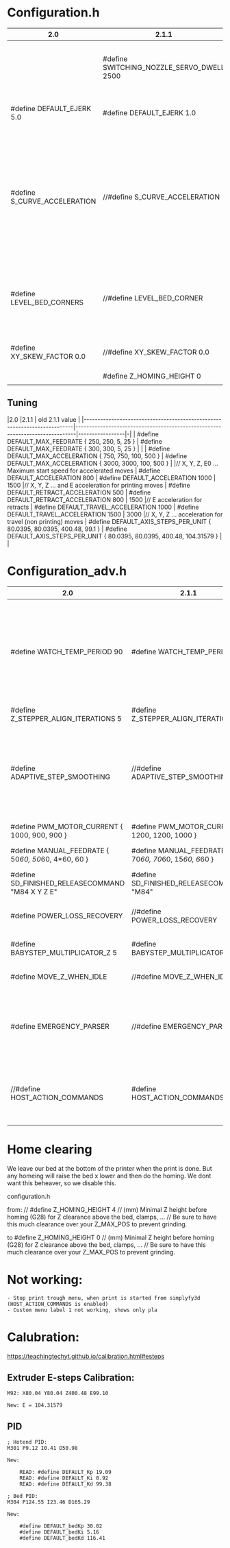 # Configuration.h

| 2.0                          | 2.1.1                                     |                                                                                                                                                |
| ---------------------------- | ----------------------------------------- | ---------------------------------------------------------------------------------------------------------------------------------------------- |
|                              | #define SWITCHING_NOZZLE_SERVO_DWELL 2500 | // Dwell time to wait for servo to make physical move                                                                                          |
| #define DEFAULT_EJERK    5.0 | #define DEFAULT_EJERK    1.0              | // May be used by Linear Advance                                                                                                               |
| #define S_CURVE_ACCELERATION | //#define S_CURVE_ACCELERATION            | // This option eliminates vibration during printing by fitting a Bézier curve to move acceleration, producing much smoother direction changes. |
| #define LEVEL_BED_CORNERS    | //#define LEVEL_BED_CORNER                | // Add a menu item to move between bed corners for manual bed adjustment                                                                       |
| #define XY_SKEW_FACTOR 0.0   | //#define XY_SKEW_FACTOR 0.0              | // Or, set the XY skew factor directly                                                                                                         |
|                              | #define Z_HOMING_HEIGHT  0                |                                                                                                                                                |
|                              |                                           |                                                                                                                                                |
 

## Tuning
|2.0                                                                       |2.1.1                                                                         | old 2.1.1 value |
|--------------------------------------------------------------------------|------------------------------------------------------------------------------|-----------------|-|
| #define DEFAULT_MAX_FEEDRATE          { 250, 250, 5, 25 }                | #define DEFAULT_MAX_FEEDRATE          { 300, 300, 5, 25 }                    |                 |
| #define DEFAULT_MAX_ACCELERATION      { 750, 750, 100, 500 }             | #define DEFAULT_MAX_ACCELERATION      { 3000, 3000, 100, 500 }               |                 |// X, Y, Z, E0 ... Maximum start speed for accelerated moves
| #define DEFAULT_ACCELERATION          800                                | #define DEFAULT_ACCELERATION          1000                                   | 1500            |// X, Y, Z ... and E acceleration for printing moves
| #define DEFAULT_RETRACT_ACCELERATION  500                                | #define DEFAULT_RETRACT_ACCELERATION  800                                    | 1500            |// E acceleration for retracts
| #define DEFAULT_TRAVEL_ACCELERATION   1000                               | #define DEFAULT_TRAVEL_ACCELERATION   1500                                   | 3000            |// X, Y, Z ... acceleration for travel (non printing) moves
| #define DEFAULT_AXIS_STEPS_PER_UNIT   { 80.0395, 80.0395, 400.48, 99.1 } | #define DEFAULT_AXIS_STEPS_PER_UNIT   { 80.0395, 80.0395, 400.48, 104.31579 }     |                 |


# Configuration_adv.h

|2.0                                                 |2.1.1                                                       | |
|----------------------------------------------------|------------------------------------------------------------|-|
| #define WATCH_TEMP_PERIOD 90                       | #define WATCH_TEMP_PERIOD  40                              | // Whenever an M104, M109, or M303 increases the target temperature, the firmware will wait for the WATCH_TEMP_PERIOD to expire. If the temperature hasn't increased by WATCH_TEMP_INCREASE degrees, the machine is halted and requires a hard reset.
| #define Z_STEPPER_ALIGN_ITERATIONS 5               | #define Z_STEPPER_ALIGN_ITERATIONS 3                       | // Number of iterations to apply during alignment
| #define ADAPTIVE_STEP_SMOOTHING                    | //#define ADAPTIVE_STEP_SMOOTHING                          | // Adaptive Step Smoothing increases the resolution of multi-axis moves, particularly at step frequencies below 1kHz (for AVR) or 10kHz (for ARM), where aliasing between axes in multi-axis moves causes audible vibration and surface artifacts
| #define PWM_MOTOR_CURRENT { 1000, 900, 900 }       | #define PWM_MOTOR_CURRENT { 1200, 1200, 1000 }             | // Values in milliamps
| #define MANUAL_FEEDRATE { 50*60, 50*60, 4*60, 60 } | #define MANUAL_FEEDRATE { 70*60, 70*60, 15*60, 6*60 }      | // Feedrates for manual moves along X, Y, Z, E from panel
| #define SD_FINISHED_RELEASECOMMAND "M84 X Y Z E"   | #define SD_FINISHED_RELEASECOMMAND "M84"                   | // Use "M84XYE" to keep Z enabled so your bed stays in place
| #define POWER_LOSS_RECOVERY                        | //#define POWER_LOSS_RECOVERY                              | // Store the current state to the SD Card at the start of each layer during SD printing.
| #define BABYSTEP_MULTIPLICATOR_Z  5                | #define BABYSTEP_MULTIPLICATOR_Z  1                        | // (steps or mm) Steps or millimeter distance for each Z babystep
| #define MOVE_Z_WHEN_IDLE                           | //#define MOVE_Z_WHEN_IDLE                                 | // Jump to the move Z menu on doubleclick when printer is idle.
| #define EMERGENCY_PARSER                           | //#define EMERGENCY_PARSER                                 | // Add a low-level parser to intercept certain commands as they * enter the serial receive buffer, so they cannot be blocked. * Currently handles M108, M112, M410, M876
| //#define HOST_ACTION_COMMANDS                     | #define HOST_ACTION_COMMANDS                               | // Host Prompt Support enables Marlin to use the host for user prompts so filament runout and other processes can be managed from the host side.


# Home clearing

We leave our bed at the bottom of the printer when the print is done. But any homeing will raise the bed x lower and then do the homing. We dont want this beheaver, so we disable this.

configuration.h

from:
// #define Z_HOMING_HEIGHT  4      // (mm) Minimal Z height before homing (G28) for Z clearance above the bed, clamps, ...
                                  // Be sure to have this much clearance over your Z_MAX_POS to prevent grinding.

to
#define Z_HOMING_HEIGHT  0      // (mm) Minimal Z height before homing (G28) for Z clearance above the bed, clamps, ...
                                  // Be sure to have this much clearance over your Z_MAX_POS to prevent grinding.

# Not working:

    - Stop print trough menu, when print is started from simplyfy3d (HOST_ACTION_COMMANDS is enabled)
    - Custom menu label 1 not working, shows only pla


# Calubration:
https://teachingtechyt.github.io/calibration.html#esteps

## Extruder E-steps Calibration:

    M92: X80.04 Y80.04 Z400.48 E99.10
    
    New: E = 104.31579

## PID

    ; Hotend PID:
    M301 P9.12 I0.41 D50.98

    New:

        READ: #define DEFAULT_Kp 19.09
        READ: #define DEFAULT_Ki 0.92
        READ: #define DEFAULT_Kd 99.38

    ; Bed PID:
    M304 P124.55 I23.46 D165.29

    New:
    
        #define DEFAULT_bedKp 30.02
        #define DEFAULT_bedKi 5.16
        #define DEFAULT_bedKd 116.41